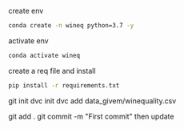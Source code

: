 create env 
```bash
conda create -n wineq python=3.7 -y
```
activate env 
```bash
conda activate wineq
```
create a req file and install
```bash 
pip install -r requirements.txt
```
git init
dvc init
dvc add data_givem/winequality.csv

git add .
git commit -m "First commit"
then update 

